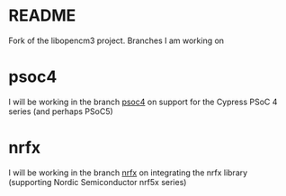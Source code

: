 README
======

Fork of the libopencm3 project. Branches I am working on

# psoc4
I will be working in the branch [psoc4](https://github.com/a-v-s/libopencm3/tree/psoc4) on support for the Cypress PSoC 4 series (and perhaps PSoC5)

# nrfx
I will be working in the branch [nrfx](https://github.com/a-v-s/libopencm3/tree/nrfx) on integrating the nrfx library (supporting Nordic Semiconductor nrf5x series)
